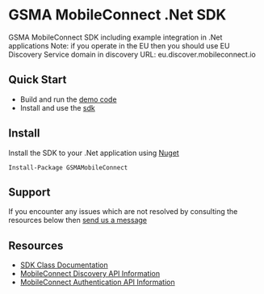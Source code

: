 # GSMA MobileConnect .Net SDK

GSMA MobileConnect SDK including example integration in .Net applications
Note: if you operate in the EU then you should use EU Discovery Service domain in discovery URL: eu.discover.mobileconnect.io

## Quick Start

- Build and run the [demo code](mobile-connect-demos/)
- Install and use the [sdk](mobile-connect-sdk/)

## Install

Install the SDK to your .Net application using [Nuget](https://www.nuget.org/packages/GSMAMobileConnect)

```posh
Install-Package GSMAMobileConnect
```

## Support

If you encounter any issues which are not resolved by consulting the resources below then [send us a message](https://developer.mobileconnect.io/content/contact-us)

## Resources

- [SDK Class Documentation](docs/README.md)
- [MobileConnect Discovery API Information](https://developer.mobileconnect.io/content/discovery-api-0)
- [MobileConnect Authentication API Information](https://developer.mobileconnect.io/content/mobile-connect-api)
